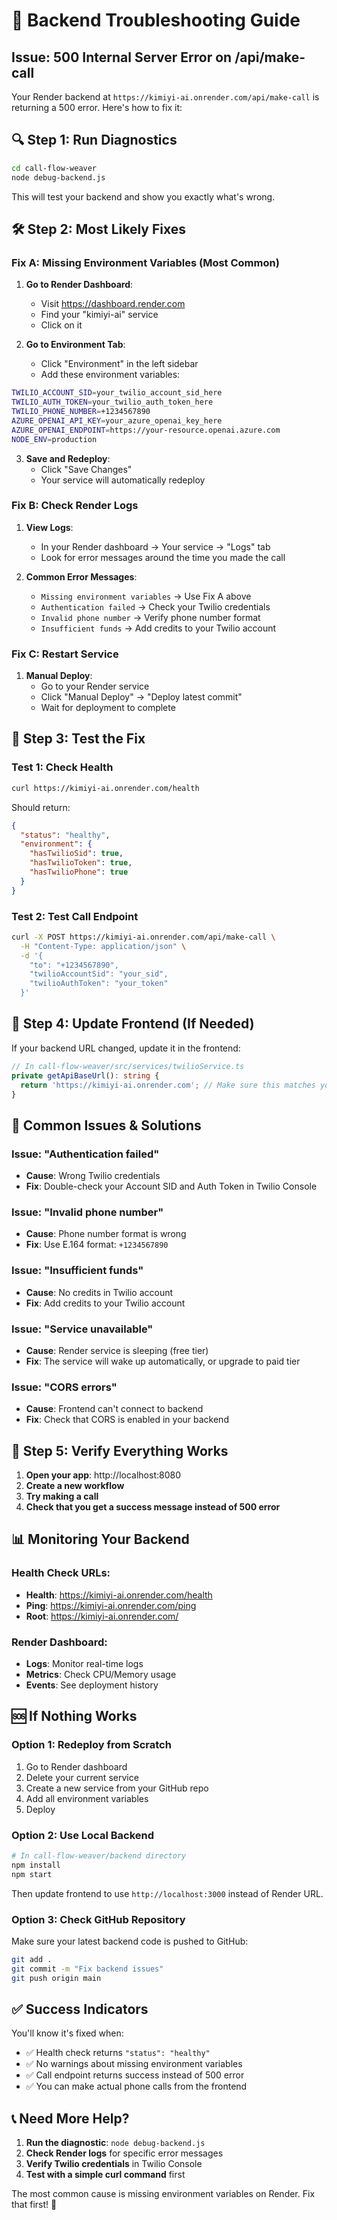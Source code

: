 # 🚨 Backend Troubleshooting Guide

## **Issue: 500 Internal Server Error on /api/make-call**

Your Render backend at `https://kimiyi-ai.onrender.com/api/make-call` is returning a 500 error. Here's how to fix it:

## 🔍 **Step 1: Run Diagnostics**

```bash
cd call-flow-weaver
node debug-backend.js
```

This will test your backend and show you exactly what's wrong.

## 🛠️ **Step 2: Most Likely Fixes**

### **Fix A: Missing Environment Variables (Most Common)**

1. **Go to Render Dashboard**:
   - Visit https://dashboard.render.com
   - Find your "kimiyi-ai" service
   - Click on it

2. **Go to Environment Tab**:
   - Click "Environment" in the left sidebar
   - Add these environment variables:

```bash
TWILIO_ACCOUNT_SID=your_twilio_account_sid_here
TWILIO_AUTH_TOKEN=your_twilio_auth_token_here  
TWILIO_PHONE_NUMBER=+1234567890
AZURE_OPENAI_API_KEY=your_azure_openai_key_here
AZURE_OPENAI_ENDPOINT=https://your-resource.openai.azure.com
NODE_ENV=production
```

3. **Save and Redeploy**:
   - Click "Save Changes"
   - Your service will automatically redeploy

### **Fix B: Check Render Logs**

1. **View Logs**:
   - In your Render dashboard → Your service → "Logs" tab
   - Look for error messages around the time you made the call

2. **Common Error Messages**:
   - `Missing environment variables` → Use Fix A above
   - `Authentication failed` → Check your Twilio credentials
   - `Invalid phone number` → Verify phone number format
   - `Insufficient funds` → Add credits to your Twilio account

### **Fix C: Restart Service**

1. **Manual Deploy**:
   - Go to your Render service
   - Click "Manual Deploy" → "Deploy latest commit"
   - Wait for deployment to complete

## 🧪 **Step 3: Test the Fix**

### **Test 1: Check Health**
```bash
curl https://kimiyi-ai.onrender.com/health
```

Should return:
```json
{
  "status": "healthy",
  "environment": {
    "hasTwilioSid": true,
    "hasTwilioToken": true,
    "hasTwilioPhone": true
  }
}
```

### **Test 2: Test Call Endpoint**
```bash
curl -X POST https://kimiyi-ai.onrender.com/api/make-call \
  -H "Content-Type: application/json" \
  -d '{
    "to": "+1234567890",
    "twilioAccountSid": "your_sid",
    "twilioAuthToken": "your_token"
  }'
```

## 🎯 **Step 4: Update Frontend (If Needed)**

If your backend URL changed, update it in the frontend:

```typescript
// In call-flow-weaver/src/services/twilioService.ts
private getApiBaseUrl(): string {
  return 'https://kimiyi-ai.onrender.com'; // Make sure this matches your Render URL
}
```

## 🔧 **Common Issues & Solutions**

### **Issue: "Authentication failed"**
- **Cause**: Wrong Twilio credentials
- **Fix**: Double-check your Account SID and Auth Token in Twilio Console

### **Issue: "Invalid phone number"**
- **Cause**: Phone number format is wrong
- **Fix**: Use E.164 format: `+1234567890`

### **Issue: "Insufficient funds"**
- **Cause**: No credits in Twilio account
- **Fix**: Add credits to your Twilio account

### **Issue: "Service unavailable"**
- **Cause**: Render service is sleeping (free tier)
- **Fix**: The service will wake up automatically, or upgrade to paid tier

### **Issue: "CORS errors"**
- **Cause**: Frontend can't connect to backend
- **Fix**: Check that CORS is enabled in your backend

## 🚀 **Step 5: Verify Everything Works**

1. **Open your app**: http://localhost:8080
2. **Create a new workflow**
3. **Try making a call**
4. **Check that you get a success message instead of 500 error**

## 📊 **Monitoring Your Backend**

### **Health Check URLs**:
- **Health**: https://kimiyi-ai.onrender.com/health
- **Ping**: https://kimiyi-ai.onrender.com/ping
- **Root**: https://kimiyi-ai.onrender.com/

### **Render Dashboard**:
- **Logs**: Monitor real-time logs
- **Metrics**: Check CPU/Memory usage
- **Events**: See deployment history

## 🆘 **If Nothing Works**

### **Option 1: Redeploy from Scratch**
1. Go to Render dashboard
2. Delete your current service
3. Create a new service from your GitHub repo
4. Add all environment variables
5. Deploy

### **Option 2: Use Local Backend**
```bash
# In call-flow-weaver/backend directory
npm install
npm start
```

Then update frontend to use `http://localhost:3000` instead of Render URL.

### **Option 3: Check GitHub Repository**
Make sure your latest backend code is pushed to GitHub:
```bash
git add .
git commit -m "Fix backend issues"
git push origin main
```

## ✅ **Success Indicators**

You'll know it's fixed when:
- ✅ Health check returns `"status": "healthy"`
- ✅ No warnings about missing environment variables
- ✅ Call endpoint returns success instead of 500 error
- ✅ You can make actual phone calls from the frontend

## 📞 **Need More Help?**

1. **Run the diagnostic**: `node debug-backend.js`
2. **Check Render logs** for specific error messages
3. **Verify Twilio credentials** in Twilio Console
4. **Test with a simple curl command** first

The most common cause is missing environment variables on Render. Fix that first! 🎯
